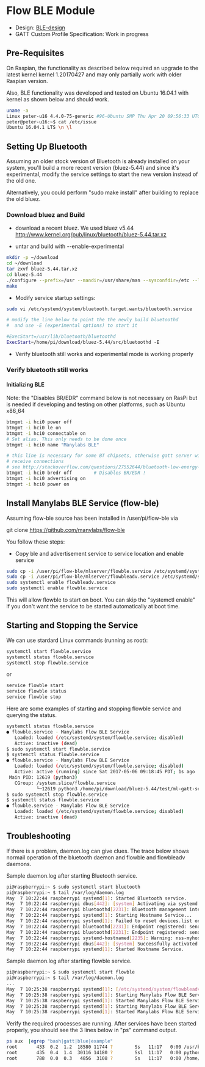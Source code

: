 # Flow BLE Module 

* Design: [BLE-design](BLE-design.md)
* GATT Custom Profile Specification: Work in progress

## Pre-Requisites



On Raspian, the functionality as described below required an upgrade to the latest kernel kernel 1.20170427
and may only partially work with older Raspian version.

Also, BLE functionality was developed and tested on Ubuntu  16.04.1 with kernel as shown below
and should work.

```bash
uname -a
Linux peter-u16 4.4.0-75-generic #96-Ubuntu SMP Thu Apr 20 09:56:33 UTC 2017 x86_64 x86_64 x86_64 GNU/Linux
peter@peter-u16:~$ cat /etc/issue
Ubuntu 16.04.1 LTS \n \l
```

## Setting Up Bluetooth

Assuming an older stock version of Bluetooth is already installed on your system,
you'll build a more recent version (bluez-5.44) and since it's experimental,
modify the service settings to start the new version instead of the old one.

Alternatively, you could perform "sudo make install" after building to replace
the old bluez.


### Download bluez and Build

* download a recent bluez. We used bluez v5.44
  http://www.kernel.org/pub/linux/bluetooth/bluez-5.44.tar.xz

* untar and build with --enable-experimental

```bash
mkdir -p ~/download
cd ~/download
tar zxvf bluez-5.44.tar.xz
cd bluez-5.44
./configure --prefix=/usr --mandir=/usr/share/man --sysconfdir=/etc --localstatedir=/var --disable-systemd --enable-experimental --enable-maintainer-mode
make
```  

* Modify service startup settings:

```bash
sudo vi /etc/systemd/system/bluetooth.target.wants/bluetooth.service

# modify the line below to point the the newly build bluetoothd
#  and use -E (experimental options) to start it

#ExecStart=/usr/lib/bluetooth/bluetoothd
ExecStart=/home/pi/download/bluez-5.44/src/bluetoothd -E
```

* Verify bluetooth still works and experimental mode is working properly

### Verify bluetooth still works 


#### Initializing BLE

Note: the "Disables BR/EDR" command below is not necessary on RasPi
but is needed if developing and testing on other platforms, such as Ubuntu x86_64

```bash
btmgmt -i hci0 power off 
btmgmt -i hci0 le on
btmgmt -i hci0 connectable on
# Set alias. This only needs to be done once
btmgmt -i hci0 name "Manylabs BLE"

# this line is necessary for some BT chipsets, otherwise gatt server will not
# receive connections
# see http://stackoverflow.com/questions/27552644/bluetooth-low-energy-android-gatt-client-connect-to-linux-gatt-server
btmgmt -i hci0 bredr off        # Disables BR/EDR !
btmgmt -i hci0 advertising on
btmgmt -i hci0 power on
```


## Install Manylabs BLE Service (flow-ble)

Assuming flow-ble source has been installed in /user/pi/flow-ble via

git clone https://github.com/manylabs/flow-ble

You follow these steps:

* Copy ble and advertisement service to service location and enable service

```bash
sudo cp -i /user/pi/flow-ble/mlserver/flowble.service /etc/systemd/system/
sudo cp -i /user/pi/flow-ble/mlserver/flowbleadv.service /etc/systemd/system/
sudo systemctl enable flowbleadv.service 
sudo systemctl enable flowble.service 
```

This will allow flowble to start on boot. You can skip the "systemctl enable" if
you don't want the service to be started automatically at boot time.

## Starting and Stopping the Service

We can use stardard Linux commands (running as root):

```bash
systemctl start flowble.service
systemctl status flowble.service
systemctl stop flowble.service
```

or

```bash
service flowble start
service flowble status
service flowble stop
```

Here are some examples of starting and stopping flowble service and querying the status.

```bash
systemctl status flowble.service
● flowble.service - Manylabs Flow BLE Service
   Loaded: loaded (/etc/systemd/system/flowble.service; disabled)
   Active: inactive (dead)
$ sudo systemctl start flowble.service
$ systemctl status flowble.service
● flowble.service - Manylabs Flow BLE Service
   Loaded: loaded (/etc/systemd/system/flowble.service; disabled)
   Active: active (running) since Sat 2017-05-06 09:18:45 PDT; 1s ago
 Main PID: 12619 (python3)
   CGroup: /system.slice/flowble.service
           └─12619 python3 /home/pi/download/bluez-5.44/test/ml-gatt-server
$ sudo systemctl stop flowble.service
$ systemctl status flowble.service
● flowble.service - Manylabs Flow BLE Service
   Loaded: loaded (/etc/systemd/system/flowble.service; disabled)
   Active: inactive (dead)
```

## Troubleshooting


If there is a problem, daemon.log can give clues.
The trace below shows normail operation of the bluetooth daemon and flowble and flowbleadv daemons.



Sample daemon.log after starting Bluetooth service.

```bash
pi@raspberrypi:~ $ sudo systemctl start bluetooth
pi@raspberrypi:~ $ tail /var/log/daemon.log
May  7 10:22:44 raspberrypi systemd[1]: Started Bluetooth service.
May  7 10:22:44 raspberrypi dbus[442]: [system] Activating via systemd: service name='org.freedesktop.hostname1' unit='dbus-org.freedesktop.hostname1.service'
May  7 10:22:44 raspberrypi bluetoothd[2231]: Bluetooth management interface 1.14 initialized
May  7 10:22:44 raspberrypi systemd[1]: Starting Hostname Service...
May  7 10:22:44 raspberrypi systemd[1]: Failed to reset devices.list on /system.slice: Invalid argument
May  7 10:22:44 raspberrypi bluetoothd[2231]: Endpoint registered: sender=:1.17 path=/MediaEndpoint/A2DPSource
May  7 10:22:44 raspberrypi bluetoothd[2231]: Endpoint registered: sender=:1.17 path=/MediaEndpoint/A2DPSink
May  7 10:22:44 raspberrypi systemd-hostnamed[2235]: Warning: nss-myhostname is not installed. Changing the local hostname might make it unresolveable. Please install nss-myhostname!
May  7 10:22:44 raspberrypi dbus[442]: [system] Successfully activated service 'org.freedesktop.hostname1'
May  7 10:22:44 raspberrypi systemd[1]: Started Hostname Service.
```

Sample daemon.log after starting flowble service.

```bash
pi@raspberrypi:~ $ sudo systemctl start flowble
pi@raspberrypi:~ $ tail /var/log/daemon.log
...
May  7 10:25:38 raspberrypi systemd[1]: [/etc/systemd/system/flowbleadv.service:4] Failed to add dependency on flowbleadv, ignoring: Invalid argument
May  7 10:25:38 raspberrypi systemd[1]: Starting Manylabs Flow BLE Service Advertisement...
May  7 10:25:38 raspberrypi systemd[1]: Started Manylabs Flow BLE Service Advertisement.
May  7 10:25:38 raspberrypi systemd[1]: Starting Manylabs Flow BLE Service...
May  7 10:25:38 raspberrypi systemd[1]: Started Manylabs Flow BLE Service.
```

Verify the required processes are running.
After services have been started properly, you should see the 3 lines below
in "ps" command output.

```bash
ps aux  |egrep "bash|gatt|blue|example"
root       433  0.2  1.2  18580 11744 ?        Ss   11:17   0:00 /usr/bin/python /home/pi/download/bluez-5.44/test/ml-advertisement
root       435  0.4  1.4  30116 14180 ?        Ssl  11:17   0:00 python3 /home/pi/download/bluez-5.44/test/ml-gatt-server
root       788  0.0  0.3   4856  3108 ?        Ss   11:17   0:00 /home/pi/download/bluez-5.44/src/bluetoothd -E
```